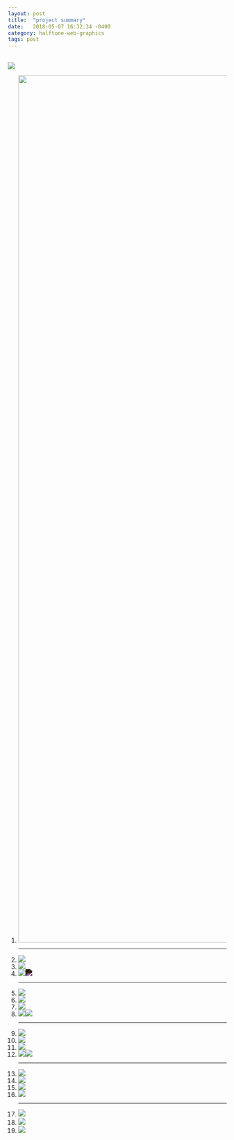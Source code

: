 ```yaml
---
layout: post
title:  "project summary"
date:   2018-05-07 16:32:34 -0400
category: halftone-web-graphics
tags: post
---
```

<h2 class="call-out"> </h2>
<p>


<p>
<img src="/assets/media/full3.svg" class="img-small">
<ol>
    <li>
			<div>
				<img src="/assets/media/original.png" width="2000px">
			</div>
		</li>
		<hr>
		<li>
			<div>
				<img src="/assets/media/false-green.png">
			</div>
		</li>
		<li>
			<div>
				<img src="/assets/media/false-red.png">
			</div>
		</li>
		<li>
			<div>
				<img src="/assets/media/false-green.png">
				<img src="/assets/media/false-red.png" style="position: absolute; mix-blend-mode: difference;">
			</div>
		</li>
		<hr>
		<li>
			<div>
				<img src="/assets/media/base.svg">
			</div>
		</li>
		<li>
			<div>
				<img src="/assets/media/shadows.png">
			</div>
		</li>
		<li>
			<div>
				<img src="/assets/media/highlights.png">
			</div>
		</li>
		<li>
			<div>
				<img src="/assets/media/base.svg">
				<img src="/assets/media/shadows.png" style="position: absolute;">
				<img src="/assets/media/highlights.png" style="position: absolute;">
			</div>
		</li>
		<hr>
		<li>
			<div>
				<img src="/assets/media/base.svg">
			</div>
		</li>
		<li>
			<div>
				<img src="/assets/media/shadows75-45d.png">
			</div>
		</li>
		<li>
			<div>
				<img src="/assets/media/highlights75-15d.png">
			</div>
		</li>
		<li>
			<div>
				<img src="/assets/media/base75.svg">
				<img src="/assets/media/shadows75-45d.png" style="position: absolute;">
				<img src="/assets/media/highlights75-15d.png" style="position: absolute;">
			</div>
		</li>
		<hr>
		<li>
			<div>
				<img src="/assets/media/base.svg">
			</div>
		</li>
		<li>
			<div>
				<img src="/assets/media/shadows250-15d.png">
			</div>
		</li>
		<li>
			<div>
				<img src="/assets/media/highlights250-75d.png">
			</div>
		</li>
		<li>
			<div>
				<img src="/assets/media/highlights250-75d.png" style="background: url(shadows250-15d.png) no-repeat top, url(base75.svg) no-repeat top; background-size: contain;">
			</div>
		</li>
		<hr>
		<li>
			<img src="/assets/media/full.svg">
		</li>
		<li>
			<img src="/assets/media/full2.svg">
		</li>
		<li>
			<img src="/assets/media/full3.svg">
		</li>
	</ol>